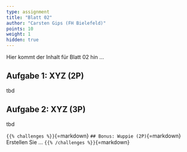 ```yaml
---
type: assignment
title: "Blatt 02"
author: "Carsten Gips (FH Bielefeld)"
points: 10
weight: 1
hidden: true
---
```



Hier kommt der Inhalt für Blatt 02 hin ...

## Aufgabe 1: XYZ (2P)

tbd

## Aufgabe 2: XYZ (3P)

tbd



`{{% challenges %}}`{=markdown}
`## Bonus: Wuppie (2P)`{=markdown}
Erstellen Sie ...
`{{% /challenges %}}`{=markdown}
